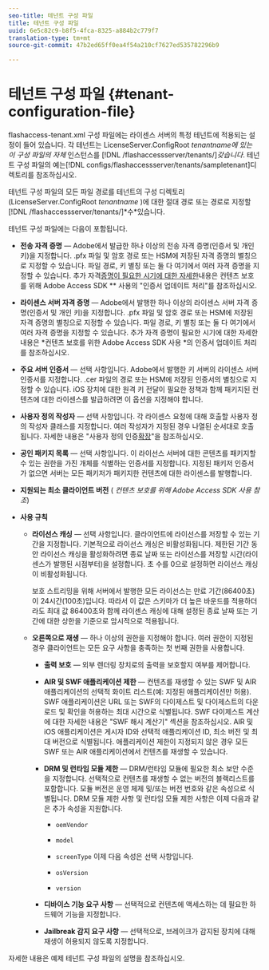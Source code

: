 ```yaml
---
seo-title: 테넌트 구성 파일
title: 테넌트 구성 파일
uuid: 6e5c82c9-b8f5-4fca-8325-a884b2c779f7
translation-type: tm+mt
source-git-commit: 47b2ed65ff0ea4f54a210cf7627ed535782296b9

---
```



# 테넌트 구성 파일 {#tenant-configuration-file}

flashaccess-tenant.xml 구성 파일에는 라이센스 서버의 특정 테넌트에 적용되는 설정이 들어 있습니다. 각 테넌트는 LicenseServer.ConfigRoot *tenantname에 있는 이 구성 파일의 자체* 인스턴스를 [!DNL /flashaccessserver/tenants/]*갖습니다&#x200B;*. 테넌트 구성 파일의 예는[!DNL configs/flashaccessserver/tenants/sampletenant]디렉토리를 참조하십시오.

테넌트 구성 파일의 모든 파일 경로를 테넌트의 구성 디렉토리(LicenseServer.ConfigRoot *tenantname* )에 대한 절대 경로 또는 경로로 지정할 [!DNL /flashaccessserver/tenants/]*수&#x200B;*있습니다.

테넌트 구성 파일에는 다음이 포함됩니다.

* **전송 자격 증명** — Adobe에서 발급한 하나 이상의 전송 자격 증명(인증서 및 개인 키)을 지정합니다. .pfx 파일 및 암호 경로 또는 HSM에 저장된 자격 증명의 별칭으로 지정할 수 있습니다. 파일 경로, 키 별칭 또는 둘 다 여기에서 여러 자격 증명을 지정할 수 있습니다. 추가 자격[증명이 필요한 시기에 대한 자세한](../../aaxs-protecting-content/content-implementing-the-license-server/content-handling-cert-updates.md)내용은 컨텐츠 보호를 위해 Adobe Access SDK ** 사용의 &quot;인증서 업데이트 처리&quot;를 참조하십시오.
* **라이센스 서버 자격 증명** — Adobe에서 발행한 하나 이상의 라이센스 서버 자격 증명(인증서 및 개인 키)을 지정합니다. .pfx 파일 및 암호 경로 또는 HSM에 저장된 자격 증명의 별칭으로 지정할 수 있습니다. 파일 경로, 키 별칭 또는 둘 다 여기에서 여러 자격 증명을 지정할 수 있습니다. 추가 자격 증명이 필요한 시기에 대한 자세한 내용은 *컨텐츠 보호를 위한 Adobe Access SDK 사용 *의 인증서 업데이트 처리를 참조하십시오.
* **주요 서버 인증서** — 선택 사항입니다. Adobe에서 발행한 키 서버의 라이센스 서버 인증서를 지정합니다. .cer 파일의 경로 또는 HSM에 저장된 인증서의 별칭으로 지정할 수 있습니다. iOS 장치에 대한 원격 키 전달이 필요한 정책과 함께 패키지된 컨텐츠에 대한 라이센스를 발급하려면 이 옵션을 지정해야 합니다.
* **사용자 정의 작성자** — 선택 사항입니다. 각 라이센스 요청에 대해 호출할 사용자 정의 작성자 클래스를 지정합니다. 여러 작성자가 지정된 경우 나열된 순서대로 호출됩니다. 자세한 내용은 &quot;사용자 정의 인증[확장](../../aaxs-protected-streaming/custom-authorization-extensions.md)&quot;을 참조하십시오.
* **공인 패키지 목록** — 선택 사항입니다. 이 라이선스 서버에 대한 콘텐츠를 패키지할 수 있는 권한을 가진 개체를 식별하는 인증서를 지정합니다. 지정된 패키저 인증서가 없으면 서버는 모든 패키저가 패키지한 컨텐츠에 대한 라이센스를 발행합니다.
* **지원되는 최소 클라이언트 버전** ( *컨텐츠 보호를 위해 Adobe Access SDK 사용 참조*)
* **사용 규칙**

   * **라이선스 캐싱** — 선택 사항입니다. 클라이언트에 라이선스를 저장할 수 있는 기간을 지정합니다. 기본적으로 라이선스 캐싱은 비활성화됩니다. 제한된 기간 동안 라이선스 캐싱을 활성화하려면 종료 날짜 또는 라이선스를 저장할 시간(라이센스가 발행된 시점부터)을 설정합니다. 초 수를 0으로 설정하면 라이선스 캐싱이 비활성화됩니다.

      보호 스트리밍을 위해 서버에서 발행한 모든 라이선스는 만료 기간(86400초)이 24시간(100초)입니다. 따라서 이 값은 스키마가 더 높은 바운드를 적용하더라도 최대 값 86400초와 함께 라이센스 캐싱에 대해 설정된 종료 날짜 또는 기간에 대한 상한을 기준으로 암시적으로 적용됩니다.

   * **오른쪽으로 재생** — 하나 이상의 권한을 지정해야 합니다. 여러 권한이 지정된 경우 클라이언트는 모든 요구 사항을 충족하는 첫 번째 권한을 사용합니다.

      * **출력 보호** — 외부 렌더링 장치로의 출력을 보호할지 여부를 제어합니다.
      * **AIR 및 SWF 애플리케이션 제한** — 컨텐츠를 재생할 수 있는 SWF 및 AIR 애플리케이션의 선택적 화이트 리스트(예: 지정된 애플리케이션만 허용). SWF 애플리케이션은 URL 또는 SWF의 다이제스트 및 다이제스트의 다운로드 및 확인을 허용하는 최대 시간으로 식별됩니다. SWF 다이제스트 계산에 대한 자세한 내용은 &quot;SWF 해시 계산기&quot; 섹션을 참조하십시오. AIR 및 iOS 애플리케이션은 게시자 ID와 선택적 애플리케이션 ID, 최소 버전 및 최대 버전으로 식별됩니다. 애플리케이션 제한이 지정되지 않은 경우 모든 SWF 또는 AIR 애플리케이션에서 컨텐츠를 재생할 수 있습니다.
      * **DRM 및 런타임 모듈 제한** — DRM/런타임 모듈에 필요한 최소 보안 수준을 지정합니다. 선택적으로 컨텐츠를 재생할 수 없는 버전의 블랙리스트를 포함합니다. 모듈 버전은 운영 체제 및/또는 버전 번호와 같은 속성으로 식별됩니다. DRM 모듈 제한 사항 및 런타임 모듈 제한 사항은 이제 다음과 같은 추가 속성을 지원합니다.

         * `oemVendor`
         * `model`
         * `screenType`
         이제 다음 속성은 선택 사항입니다.

         * `osVersion`
         * `version`
      * **디바이스 기능 요구 사항** — 선택적으로 컨텐츠에 액세스하는 데 필요한 하드웨어 기능을 지정합니다.
      * **Jailbreak 감지 요구 사항** — 선택적으로, 브레이크가 감지된 장치에 대해 재생이 허용되지 않도록 지정합니다.



자세한 내용은 예제 테넌트 구성 파일의 설명을 참조하십시오.
